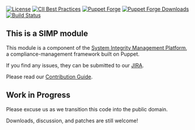 [![License](https://img.shields.io/:license-apache-blue.svg)](http://www.apache.org/licenses/LICENSE-2.0.html)
[![CII Best Practices](https://bestpractices.coreinfrastructure.org/projects/73/badge)](https://bestpractices.coreinfrastructure.org/projects/73)
[![Puppet Forge](https://img.shields.io/puppetforge/v/simp/rsync.svg)](https://forge.puppetlabs.com/simp/rsync)
[![Puppet Forge Downloads](https://img.shields.io/puppetforge/dt/simp/rsync.svg)](https://forge.puppetlabs.com/simp/rsync)
[![Build Status](https://travis-ci.org/simp/pupmod-simp-rsync.svg)](https://travis-ci.org/simp/pupmod-simp-rsync)

## This is a SIMP module

This module is a component of the [System Integrity Management Platform](https://simp-project.com),
a compliance-management framework built on Puppet.

If you find any issues, they can be submitted to our [JIRA](https://simp-project.atlassian.net/).

Please read our [Contribution Guide](http://simp-doc.readthedocs.io/en/stable/contributors_guide/index.html).

## Work in Progress

Please excuse us as we transition this code into the public domain.

Downloads, discussion, and patches are still welcome!
